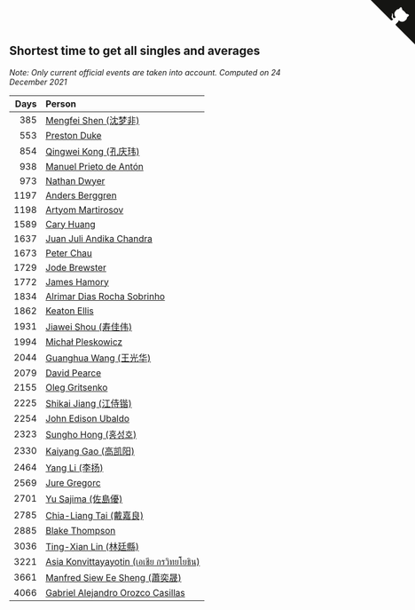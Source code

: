 ## Shortest time to get all singles and averages

*Note: Only current official events are taken into account.*
*Computed on 24 December 2021*

| Days | Person |
| ---: | :--- |
| 385 | [Mengfei Shen (沈梦非)](https://www.worldcubeassociation.org/persons/2018SHEN07) |
| 553 | [Preston Duke](https://www.worldcubeassociation.org/persons/2018DUKE01) |
| 854 | [Qingwei Kong (孔庆玮)](https://www.worldcubeassociation.org/persons/2012KONG01) |
| 938 | [Manuel Prieto de Antón](https://www.worldcubeassociation.org/persons/2015ANTO04) |
| 973 | [Nathan Dwyer](https://www.worldcubeassociation.org/persons/2011DWYE02) |
| 1197 | [Anders Berggren](https://www.worldcubeassociation.org/persons/2011BERG02) |
| 1198 | [Artyom Martirosov](https://www.worldcubeassociation.org/persons/2016MART29) |
| 1589 | [Cary Huang](https://www.worldcubeassociation.org/persons/2015HUAN48) |
| 1637 | [Juan Juli Andika Chandra](https://www.worldcubeassociation.org/persons/2009CHAN15) |
| 1673 | [Peter Chau](https://www.worldcubeassociation.org/persons/2011CHAU05) |
| 1729 | [Jode Brewster](https://www.worldcubeassociation.org/persons/2016JONE04) |
| 1772 | [James Hamory](https://www.worldcubeassociation.org/persons/2009HAMO01) |
| 1834 | [Alrimar Dias Rocha Sobrinho](https://www.worldcubeassociation.org/persons/2011SOBR01) |
| 1862 | [Keaton Ellis](https://www.worldcubeassociation.org/persons/2012ELLI01) |
| 1931 | [Jiawei Shou (寿佳伟)](https://www.worldcubeassociation.org/persons/2009SHOU01) |
| 1994 | [Michał Pleskowicz](https://www.worldcubeassociation.org/persons/2009PLES01) |
| 2044 | [Guanghua Wang (王光华)](https://www.worldcubeassociation.org/persons/2009WANG21) |
| 2079 | [David Pearce](https://www.worldcubeassociation.org/persons/2015PEAR02) |
| 2155 | [Oleg Gritsenko](https://www.worldcubeassociation.org/persons/2011GRIT01) |
| 2225 | [Shikai Jiang (江侍锴)](https://www.worldcubeassociation.org/persons/2012JIAN07) |
| 2254 | [John Edison Ubaldo](https://www.worldcubeassociation.org/persons/2010UBAL01) |
| 2323 | [Sungho Hong (홍성호)](https://www.worldcubeassociation.org/persons/2011SUNG01) |
| 2330 | [Kaiyang Gao (高凯阳)](https://www.worldcubeassociation.org/persons/2012GAOK01) |
| 2464 | [Yang Li (李扬)](https://www.worldcubeassociation.org/persons/2012LIYA01) |
| 2569 | [Jure Gregorc](https://www.worldcubeassociation.org/persons/2010GREG01) |
| 2701 | [Yu Sajima (佐島優)](https://www.worldcubeassociation.org/persons/2008SAJI01) |
| 2785 | [Chia-Liang Tai (戴嘉良)](https://www.worldcubeassociation.org/persons/2008TAIC01) |
| 2885 | [Blake Thompson](https://www.worldcubeassociation.org/persons/2010THOM03) |
| 3036 | [Ting-Xian Lin (林廷縣)](https://www.worldcubeassociation.org/persons/2011LINJ04) |
| 3221 | [Asia Konvittayayotin (เอเชีย กรวิทยโยธิน)](https://www.worldcubeassociation.org/persons/2009KONV01) |
| 3661 | [Manfred Siew Ee Sheng (蕭奕晟)](https://www.worldcubeassociation.org/persons/2009SIEW03) |
| 4066 | [Gabriel Alejandro Orozco Casillas](https://www.worldcubeassociation.org/persons/2008CASI01) |


<a href="https://github.com/jonatanklosko/wca_statistics" class="github-corner" aria-label="View source on Github"><svg width="80" height="80" viewBox="0 0 250 250" style="fill:#151513; color:#fff; position: absolute; top: 0; border: 0; right: 0;" aria-hidden="true"><path d="M0,0 L115,115 L130,115 L142,142 L250,250 L250,0 Z"></path><path d="M128.3,109.0 C113.8,99.7 119.0,89.6 119.0,89.6 C122.0,82.7 120.5,78.6 120.5,78.6 C119.2,72.0 123.4,76.3 123.4,76.3 C127.3,80.9 125.5,87.3 125.5,87.3 C122.9,97.6 130.6,101.9 134.4,103.2" fill="currentColor" style="transform-origin: 130px 106px;" class="octo-arm"></path><path d="M115.0,115.0 C114.9,115.1 118.7,116.5 119.8,115.4 L133.7,101.6 C136.9,99.2 139.9,98.4 142.2,98.6 C133.8,88.0 127.5,74.4 143.8,58.0 C148.5,53.4 154.0,51.2 159.7,51.0 C160.3,49.4 163.2,43.6 171.4,40.1 C171.4,40.1 176.1,42.5 178.8,56.2 C183.1,58.6 187.2,61.8 190.9,65.4 C194.5,69.0 197.7,73.2 200.1,77.6 C213.8,80.2 216.3,84.9 216.3,84.9 C212.7,93.1 206.9,96.0 205.4,96.6 C205.1,102.4 203.0,107.8 198.3,112.5 C181.9,128.9 168.3,122.5 157.7,114.1 C157.9,116.9 156.7,120.9 152.7,124.9 L141.0,136.5 C139.8,137.7 141.6,141.9 141.8,141.8 Z" fill="currentColor" class="octo-body"></path></svg></a><style>.github-corner:hover .octo-arm{animation:octocat-wave 560ms ease-in-out}@keyframes octocat-wave{0%,100%{transform:rotate(0)}20%,60%{transform:rotate(-25deg)}40%,80%{transform:rotate(10deg)}}@media (max-width:500px){.github-corner:hover .octo-arm{animation:none}.github-corner .octo-arm{animation:octocat-wave 560ms ease-in-out}}</style>
